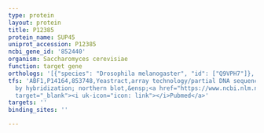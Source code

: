 ```yaml
---
type: protein
layout: protein
title: P12385
protein_name: SUP45
uniprot_accession: P12385
ncbi_gene_id: '852440'
organism: Saccharomyces cerevisiae
function: target gene
orthologs: '[{"species": "Drosophila melanogaster", "id": ["Q9VPH7"]}, {"species": "Caenorhabditis elegans", "id": ["CAEEL14274"]}, {"species": "Homo sapiens", "id": ["<a href=\"/protein/p62495\">P62495</a>"]}, {"species": "Mus musculus", "id": ["<a href=\"/protein/q8bwy3\">Q8BWY3</a>"]}, {"species": "Rattus norvegicus", "id": ["Q5U2Q7"]}]'
tfs: 'ABF1,P14164,853748,Yeastract,array technology/partial DNA sequence identification
  by hybridization; northern blot,&ensp;<a href="https://www.ncbi.nlm.nih.gov/pubmed/?term=9364750%5Buid%5D+OR+20385592%5Buid%5D+OR+24170807%5Buid%5D"
  target="_blank"><i uk-icon="icon: link"></i>Pubmed</a>'
targets: ''
binding_sites: ''

---
```

